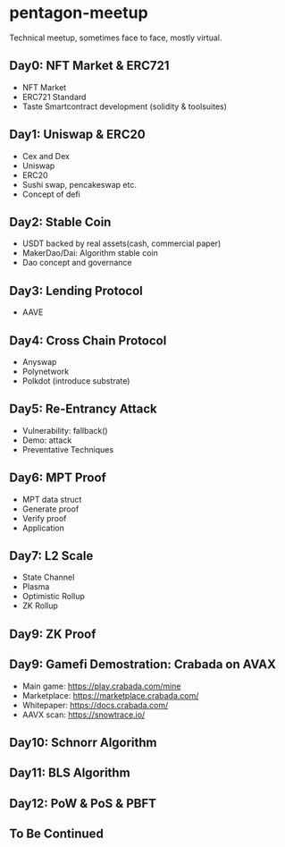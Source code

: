 # pentagon-meetup
Technical meetup, sometimes face to face, mostly virtual.

## Day0: NFT Market & ERC721

- NFT Market
- ERC721 Standard
- Taste Smartcontract development (solidity & toolsuites)

## Day1: Uniswap & ERC20

- Cex and Dex
- Uniswap
- ERC20
- Sushi swap, pencakeswap etc.
- Concept of defi

## Day2: Stable Coin

- USDT backed by real assets(cash, commercial paper)
- MakerDao/Dai: Algorithm stable coin
- Dao concept and governance

## Day3: Lending Protocol

- AAVE

## Day4: Cross Chain Protocol

- Anyswap
- Polynetwork
- Polkdot (introduce substrate)

## Day5: Re-Entrancy Attack

- Vulnerability: fallback()
- Demo: attack
- Preventative Techniques

## Day6: MPT Proof

- MPT data struct
- Generate proof
- Verify proof
- Application

## Day7: L2 Scale

- State Channel
- Plasma
- Optimistic Rollup
- ZK Rollup

## Day9: ZK Proof

## Day9: Gamefi Demostration: Crabada on AVAX

- Main game: https://play.crabada.com/mine
- Marketplace: https://marketplace.crabada.com/
- Whitepaper: https://docs.crabada.com/
- AAVX scan: https://snowtrace.io/

## Day10: Schnorr Algorithm

## Day11: BLS Algorithm

## Day12: PoW & PoS & PBFT

## To Be Continued
